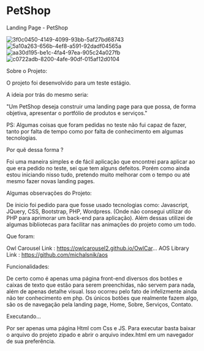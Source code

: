 # PetShop
Landing Page - PetShop

![3f0c0450-4149-4099-93bb-5af27bd68743](https://user-images.githubusercontent.com/63025529/173165739-1a4b1509-60f9-4655-bc91-0c1f8f030177.jpg)
![5a10a263-656b-4ef8-a591-92dadf04565a](https://user-images.githubusercontent.com/63025529/173165740-7201dfbf-8593-4ce9-94b2-65dca969a9ef.jpg)
![aa30d195-be1c-4fa4-97ea-905c24a027fb](https://user-images.githubusercontent.com/63025529/173165741-44ee1ae2-a2b6-4e52-aad9-2f37099138f6.jpg)
![c0722adb-8200-4afe-90df-015af12d0104](https://user-images.githubusercontent.com/63025529/173165742-2b378bd4-dc4d-4846-8dd2-6e53937b17a7.jpg)

Sobre o Projeto: 

O projeto foi desenvolvido para um teste estágio. 

A ideia por trás do mesmo seria: 

"Um PetShop deseja construir uma landing page para que possa, de forma objetiva, apresentar o portfólio de produtos e serviços."

PS: Algumas coisas que foram pedidas no teste não fui capaz de fazer, tanto por falta de tempo como por falta de conhecimento em algumas
tecnologias.

Por quê dessa forma ? 

Foi uma maneira simples e de fácil aplicação que encontrei para aplicar ao que era pedido no teste, sei que tem alguns defeitos.
Porém como ainda estou iniciando nisso tudo, pretendo muito melhorar com o tempo ou até mesmo fazer novas landing pages.

Algumas observações do Projeto: 

De ínicio foi pedido para que fosse usado tecnologias como: Javascript, JQuery, CSS, Bootstrap, PHP, Wordpress.
(Onde não consegui utilizar do PHP para aprimorar um back-end para aplicação). Além dessas utilizei de algumas bibliotecas
para facilitar nas animações do projeto como um todo. 

Que foram: 

Owl Carousel Link : https://owlcarousel2.github.io/OwlCar...
AOS Library Link : https://github.com/michalsnik/aos

Funcionalidades: 

De certo como é apenas uma página front-end diversos dos botões e caixas de texto que estão para serem preenchidas, 
não servem para nada, além de apenas detalhe visual. Isso ocorreu pelo fato de infelizmente ainda não ter conhecimento
em php. Os únicos botões que realmente fazem algo, são os de navegação pela landing page, Home, Sobre, Serviços, Contato.

Executando... 

Por ser apenas uma página Html com Css e JS. Para executar basta baixar o arquivo do projeto zipado e abrir
o arquivo index.html em um navegador de sua preferência.

